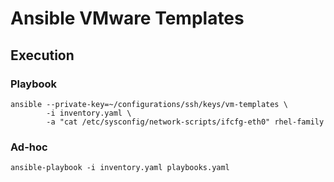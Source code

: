 # Ansible VMware Templates

## Execution

### Playbook

```
ansible --private-key=~/configurations/ssh/keys/vm-templates \
        -i inventory.yaml \
        -a "cat /etc/sysconfig/network-scripts/ifcfg-eth0" rhel-family
```

### Ad-hoc

```
ansible-playbook -i inventory.yaml playbooks.yaml
```